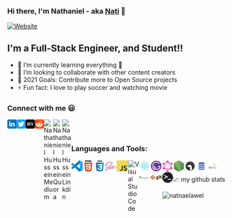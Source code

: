 [website]: https://nathanielhussein.netlify.app/
[twitter]: https://twitter.com/AwelNathaniel
[youtube]: https://youtube.com/tech-twig
[instagram]: https://www.instagram.com/__nathaniel__awel/
[linkedin]: https://linkedin.com/in/nathaniel-hussein


### Hi there, I'm Nathaniel - aka [Nati][website] 👋

[![Website](https://img.shields.io/website?label=nathanielhussein.netlify.app&style=for-the-badge&url=https%3A%2F%2Fcodestackr.com)](https://nathanielhussein.netlify.app/)


## I'm a Full-Stack Engineer, and Student!!

- 🌱 I’m currently learning everything 🤣
- 👯 I’m looking to collaborate with other content creators
- 🥅 2021 Goals: Contribute more to Open Source projects
- ⚡ Fun fact: I love to play soccer and watching movie



### Connect with me :smiley:
<a href="https://linkedin.com/in/nathaniel-hussein/">
  <img align="left" alt="Nathaniel Hussein Linkdin" width="21px" src="https://raw.githubusercontent.com/edent/SuperTinyIcons/099dc12b59179d07d534069bc8551718f786d91a/images/svg/linkedin.svg" />
</a>
<a href="https://twitter.com/AwelNathaniel">
  <img align="left" alt="Nathaniel Hussein Twitter" width="21px" src="https://raw.githubusercontent.com/edent/SuperTinyIcons/099dc12b59179d07d534069bc8551718f786d91a/images/svg/twitter.svg" />
</a>
<a href="https://dev.to/natnaelawel">
  <img align="left" alt="Nathaniel Hussein DEV" width="21px" src="https://raw.githubusercontent.com/edent/SuperTinyIcons/099dc12b59179d07d534069bc8551718f786d91a/images/svg/dev_to.svg" />
</a>
<a href="#">
  <img align="left" alt="Nathaniel Hussein Reddit" width="21px" src="https://raw.githubusercontent.com/edent/SuperTinyIcons/099dc12b59179d07d534069bc8551718f786d91a/images/svg/reddit.svg" />
</a>
<a href="https://medium.com/@natnael.awel">
  <img align="left" alt="Nathaniel Hussein Medium" width="21px" src="https://camo.githubusercontent.com/a583b5ce3b463c784cb87592b3da7b9b9d014d7a16adfff04b91cb1452ae4ca2/68747470733a2f2f6564656e742e6769746875622e696f2f537570657254696e7949636f6e732f696d616765732f7376672f6d656469756d2e737667" />
</a>
<a href="https://www.quora.com/profile/Natnael-Awel">
  <img align="left" alt="Nathaniel Hussein Quora" width="21px" src="https://camo.githubusercontent.com/d91821b997572279bcda39224cd22ed45b90d9af1261d36a9520b0ba6f8d2d6f/68747470733a2f2f6564656e742e6769746875622e696f2f537570657254696e7949636f6e732f696d616765732f7376672f71756f72612e737667" />
</a>
<a href="https://www.instagram.com/__nathaniel__awel/">
  <img align="left" alt="Nathaniel Hussein Linkdin" width="21px" src="https://camo.githubusercontent.com/c9dacf0f25a1489fdbc6c0d2b41cda58b77fa210a13a886d6f99e027adfbd358/68747470733a2f2f6564656e742e6769746875622e696f2f537570657254696e7949636f6e732f696d616765732f7376672f696e7374616772616d2e737667" />
</a>

<br/><br/>


### Languages and Tools:



<img align="left" alt="Visual Studio Code" width="26px" src="https://raw.githubusercontent.com/github/explore/80688e429a7d4ef2fca1e82350fe8e3517d3494d/topics/visual-studio-code/visual-studio-code.png" />
<img align="left" alt="HTML5" width="26px" src="https://raw.githubusercontent.com/github/explore/80688e429a7d4ef2fca1e82350fe8e3517d3494d/topics/html/html.png" />
<img align="left" alt="CSS3" width="26px" src="https://raw.githubusercontent.com/github/explore/80688e429a7d4ef2fca1e82350fe8e3517d3494d/topics/css/css.png" />
<img align="left" alt="Sass" width="26px" src="https://raw.githubusercontent.com/github/explore/80688e429a7d4ef2fca1e82350fe8e3517d3494d/topics/sass/sass.png" />
<img align="left" alt="JavaScript" width="26px" src="https://raw.githubusercontent.com/github/explore/80688e429a7d4ef2fca1e82350fe8e3517d3494d/topics/javascript/javascript.png" />

<img align="left" alt="Visual Studio Code" width="26px" src="https://camo.githubusercontent.com/875b2967090ac970937698e92e1bfeefdc6168b9afb428aabfe321e19d549d74/68747470733a2f2f6564656e742e6769746875622e696f2f537570657254696e7949636f6e732f696d616765732f7376672f6c696e75782e737667" />

<img align="left" alt="React" width="26px" src="https://raw.githubusercontent.com/github/explore/80688e429a7d4ef2fca1e82350fe8e3517d3494d/topics/react/react.png" />
<img align="left" alt="Gatsby" width="26px" src="https://raw.githubusercontent.com/github/explore/e94815998e4e0713912fed477a1f346ec04c3da2/topics/gatsby/gatsby.png" />
<img align="left" alt="GraphQL" width="26px" src="https://raw.githubusercontent.com/github/explore/80688e429a7d4ef2fca1e82350fe8e3517d3494d/topics/graphql/graphql.png" />
<img align="left" alt="Node.js" width="26px" src="https://raw.githubusercontent.com/github/explore/80688e429a7d4ef2fca1e82350fe8e3517d3494d/topics/nodejs/nodejs.png" />
<img align="left" alt="Deno" width="26px" src="https://raw.githubusercontent.com/github/explore/361e2821e2dea67711cde99c9c40ed357061cf27/topics/deno/deno.png" />
<img align="left" alt="SQL" width="26px" src="https://raw.githubusercontent.com/github/explore/80688e429a7d4ef2fca1e82350fe8e3517d3494d/topics/sql/sql.png" />
<img align="left" alt="MySQL" width="26px" src="https://raw.githubusercontent.com/github/explore/80688e429a7d4ef2fca1e82350fe8e3517d3494d/topics/mysql/mysql.png" />
<img align="left" alt="MongoDB" width="26px" src="https://raw.githubusercontent.com/github/explore/80688e429a7d4ef2fca1e82350fe8e3517d3494d/topics/mongodb/mongodb.png" />
<img align="left" alt="Git" width="26px" src="https://raw.githubusercontent.com/github/explore/80688e429a7d4ef2fca1e82350fe8e3517d3494d/topics/git/git.png" />
<img align="left" alt="Terminal" width="26px" src="https://raw.githubusercontent.com/github/explore/80688e429a7d4ef2fca1e82350fe8e3517d3494d/topics/terminal/terminal.png" />

<br />
<br />
📈 my github stats
<br />

<p align="center"> <img src="https://github-readme-stats.vercel.app/api?username=natnaelawel&show_icons=true&theme=gotham" alt="natnaelawel" />


<br />
<br />